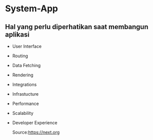 # System-App
## Hal yang perlu diperhatikan saat membangun aplikasi
- User Interface
- Routing
- Data Fetching
- Rendering
- Integrations
- Infrastucture
- Performance
- Scalability
- Developer Experience

  Source:https://next.org


  
